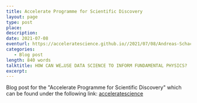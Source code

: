 ```yaml
---
title: Accelerate Programme for Scientific Discovery
layout: page
type: post
place: 
description: 
date: 2021-07-08
eventurl: https://acceleratescience.github.io//2021/07/08/Andreas-Schachner-ML-for-string-theory
categories: 
   - Blog post
length: 840 words
talktitle: HOW CAN WE…USE DATA SCIENCE TO INFORM FUNDAMENTAL PHYSICS?
excerpt: 
---
```


Blog post for the "Accelerate Programme for Scientific Discovery" which can be found under the following link: [acceleratescience](https://acceleratescience.github.io//2021/07/08/Andreas-Schachner-ML-for-string-theory) 

